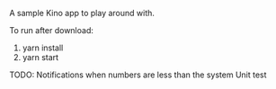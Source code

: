 A sample Kino app to play around with.

To run after download:
1. yarn install
2. yarn start

TODO:
Notifications when numbers are less than the system
Unit test